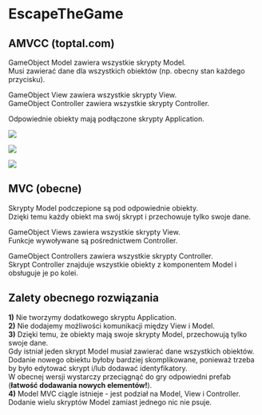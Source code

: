 # EscapeTheGame

## **AMVCC (toptal.com)**

GameObject Model zawiera wszystkie skrypty Model.\
Musi zawierać dane dla wszystkich obiektów (np. obecny stan każdego przycisku).

GameObject View zawiera wszystkie skrypty View.\
GameObject Controller zawiera wszystkie skrypty Controller.

Odpowiednie obiekty mają podłączone skrypty Application.

![](https://i.imgur.com/DLKJoaq.png)

![](https://i.imgur.com/YdtUkjS.png)

![](https://i.imgur.com/ZNbDDFW.png)

## **MVC (obecne)**

Skrypty Model podczepione są pod odpowiednie obiekty.\
Dzięki temu każdy obiekt ma swój skrypt i przechowuje tylko swoje dane.

GameObject Views zawiera wszystkie skrypty View.\
Funkcje wywoływane są pośrednictwem Controller.

GameObject Controllers zawiera wszystkie skrypty Controller.\
Skrypt Controller znajduje wszystkie obiekty z komponentem Model i obsługuje je po kolei.

## **Zalety obecnego rozwiązania**
**1)** Nie tworzymy dodatkowego skryptu Application.\
**2)** Nie dodajemy możliwości komunikacji między View i Model.\
**3)** Dzięki temu, że obiekty mają swoje skrypty Model, przechowują tylko swoje dane.\
Gdy istniał jeden skrypt Model musiał zawierać dane wszystkich obiektów.\
Dodanie nowego obiektu byłoby bardziej skomplikowane, ponieważ trzeba by było edytować skrypt i/lub dodawać identyfikatory.\
W obecnej wersji wystarczy przeciągnąć do gry odpowiedni prefab (**łatwość dodawania nowych elementów!**).\
**4)** Model MVC ciągle istnieje - jest podział na Model, View i Controller. Dodanie wielu skryptów Model zamiast jednego nic nie psuje.
